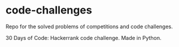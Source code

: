 # code-challenges
Repo for the solved problems of competitions and code challenges.

30 Days of Code: Hackerrank code challenge. Made in Python. 
